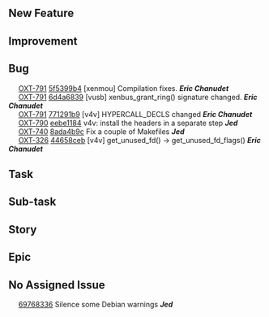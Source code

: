 ## New Feature
## Improvement
## Bug
&nbsp;&nbsp;&nbsp;&nbsp; [OXT-791](https://openxt.atlassian.net/browse/OXT-791) [5f5399b4](https://github.com/OpenXT/pv-linux-drivers/commit/5f5399b4ec9a822078c92412c0282d33ceb0362c) [xenmou] Compilation fixes. **_Eric Chanudet_**    
&nbsp;&nbsp;&nbsp;&nbsp; [OXT-791](https://openxt.atlassian.net/browse/OXT-791) [6d4a6839](https://github.com/OpenXT/pv-linux-drivers/commit/6d4a6839ae5cd47469f1745775aadc0b7e8a5c4a) [vusb] xenbus_grant_ring() signature changed. **_Eric Chanudet_**    
&nbsp;&nbsp;&nbsp;&nbsp; [OXT-791](https://openxt.atlassian.net/browse/OXT-791) [771291b9](https://github.com/OpenXT/pv-linux-drivers/commit/771291b981c211b2180e9489415ade8ee844a5be) [v4v] HYPERCALL_DECLS changed **_Eric Chanudet_**    
&nbsp;&nbsp;&nbsp;&nbsp; [OXT-790](https://openxt.atlassian.net/browse/OXT-790) [eebe1184](https://github.com/OpenXT/pv-linux-drivers/commit/eebe118450b357e2b19cbe21ba3cc84bb17d1efa) v4v: install the headers in a separate step **_Jed_**    
&nbsp;&nbsp;&nbsp;&nbsp; [OXT-740](https://openxt.atlassian.net/browse/OXT-740) [8ada4b9c](https://github.com/OpenXT/pv-linux-drivers/commit/8ada4b9cb78fbf7ee3967bb30681e29a172db31e) Fix a couple of Makefiles **_Jed_**    
&nbsp;&nbsp;&nbsp;&nbsp; [OXT-326](https://openxt.atlassian.net/browse/OXT-326) [44658ceb](https://github.com/OpenXT/pv-linux-drivers/commit/44658ceb739ab0fc2f0e67fcb171e8b186a0f411) [v4v] get_unused_fd() -> get_unused_fd_flags() **_Eric Chanudet_**    
## Task
## Sub-task
## Story
## Epic
## No Assigned Issue
&nbsp;&nbsp;&nbsp;&nbsp; [69768336](https://github.com/OpenXT/pv-linux-drivers/commit/69768336d59885d12dfd2ce0488d43a471f47705) Silence some Debian warnings **_Jed_**    
